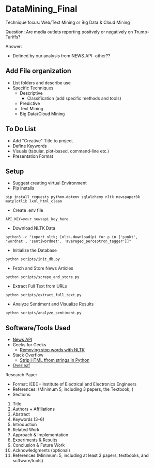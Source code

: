 # DataMining_Final

Technique focus: Web/Text Mining or Big Data & Cloud Mining

Question: Are media outlets reporting positvely or negatively on Trump-Tariffs?

Answer:
- Defined by our analysis from NEWS.API- other??

## Add File organization
- List folders and describe use
- Specific Techniques
  - Descriptive
    - Classification (add specific methods and tools)
  - Predictive
  - Text Mining
  - Big Data/Cloud Mining

## To Do List
- Add "Creative" Title to project
- Define Keywords
- Visuals (tabular, plot-based, command-line etc.)
- Presentation Format

## Setup
-	Suggest creating virtual Environment
-	Pip installs
```
pip install requests python-dotenv sqlalchemy nltk newspaper3k matplotlib lxml_html_clean
``` 
-	Create .env file
```
API_KEY=your_newsapi_key_here
``` 
-	Download NLTK Data
```
python3 -c "import nltk; [nltk.download(p) for p in ['punkt', 'wordnet', 'sentiwordnet', 'averaged_perceptron_tagger']]"
``` 
-	Initialize the Database
```
python scripts/init_db.py
``` 
-	Fetch and Store News Articles
```
python scripts/scrape_and_store.py
``` 
-	Extract Full Text from URLs
```
python scripts/extract_full_text.py
``` 
-	Analyze Sentiment and Visualize Results
```
python scripts/analyze_sentiment.py
``` 




## Software/Tools Used
- [News API](https://newsapi.org/)
- Geeks for Geeks
  - [Removing stop words with NLTK](https://www.geeksforgeeks.org/removing-stop-words-nltk-python/)
- Stack Overflow
  - [Strip HTML ffrom strings in Python](https://stackoverflow.com/questions/753052/strip-html-from-strings-in-python)
- [Overleaf](https://www.overleaf.com/)

Research Paper
- Format: IEEE – Institute of Electrical and Electronics Engineers
- References: (Minimum 5, including 3 papers, the Textbook, )
- Sections:
1.	Title
2.	Authors + Affiliations
3.	Abstract
4.	Keywords (3–6)
5.	Introduction
6.	Related Work
7.	Approach & Implementation
8.	Experiments & Results
9.	Conclusion & Future Work
10.	Acknowledgments (optional)
11.	References (Minimum: 5, including at least 3 papers, textbooks, and software/tools)
